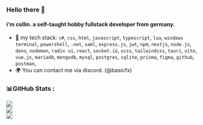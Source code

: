 ### Hello there 👋

#### i'm collin. a self-taught hobby fullstack developer from germany.

- 🔧 my tech stack: `c#`, `css`, `html`, `javascript`, `typescript`, `lua`, `windows terminal`, `powershell`, `.net`, `xaml`, `express.js`, `jwt`, `npm`, `nextjs`, `node.js`, `deno`, `nodemon`, `radix ui`, `react`, `socket.io`, `scss`, `tailwindcss`, `tauri`, `vite`, `vue.js`, `mariadb`, `mongodb`, `mysql`, `postgres`, `sqlite`, `prisma`, `figma`, `github`, `postman`,
- 🌍 You can contact me via discord. (@basicfx)

### 📊GitHub Stats :
![](https://github-readme-stats.vercel.app/api?username=CollinFernandes&theme=radical&hide_border=false&count_private=true)<br/>
![](https://github-readme-streak-stats.herokuapp.com/?user=CollinFernandes&theme=radical&hide_border=false)<br/>
![](https://github-readme-stats.vercel.app/api/top-langs/?username=CollinFernandes&theme=radical&hide_border=false&include_all_commits=true&count_private=true&layout=compact)
